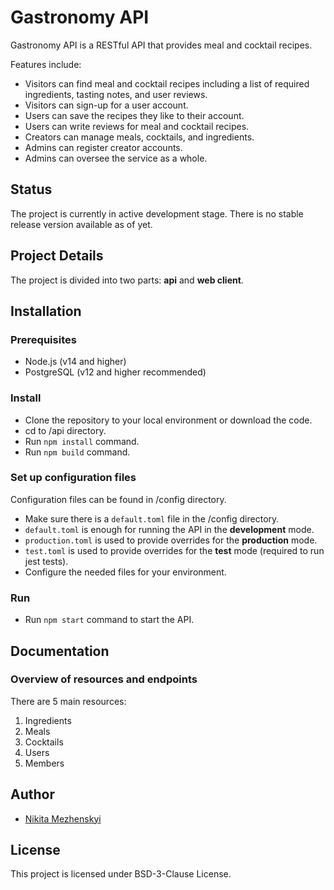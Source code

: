 # Gastronomy API

Gastronomy API is a RESTful API that provides meal and cocktail recipes.  

Features include:

* Visitors can find meal and cocktail recipes including a list of required ingredients, tasting notes, and user reviews.
* Visitors can sign-up for a user account.
* Users can save the recipes they like to their account.
* Users can write reviews for meal and cocktail recipes.
* Creators can manage meals, cocktails, and ingredients.
* Admins can register creator accounts.
* Admins can oversee the service as a whole.

## Status

The project is currently in active development stage. There is no stable release version available as of yet.

## Project Details

The project is divided into two parts: __api__ and __web client__.

## Installation

### Prerequisites

* Node.js (v14 and higher)
* PostgreSQL (v12 and higher recommended)

### Install

* Clone the repository to your local environment or download the code.
* cd to /api directory.
* Run `npm install` command.
* Run `npm build` command.

### Set up configuration files

Configuration files can be found in /config directory.

* Make sure there is a `default.toml` file in the /config directory.
* `default.toml` is enough for running the API in the __development__ mode.
* `production.toml` is used to provide overrides for the __production__ mode.
* `test.toml` is used to provide overrides for the __test__ mode (required to run jest tests).
* Configure the needed files for your environment.

### Run

* Run `npm start` command to start the API.

## Documentation

### Overview of resources and endpoints

There are 5 main resources:

1. Ingredients
1. Meals
1. Cocktails
1. Users
1. Members

## Author

* [Nikita Mezhenskyi](https://github.com/nmezhenskyi)

## License

This project is licensed under BSD-3-Clause License.
